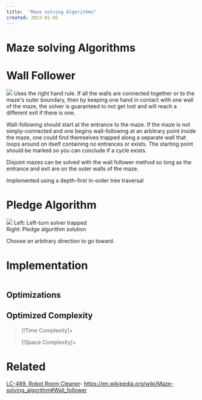 ```yaml
---
title:  "Maze solving Algorithms"
created: 2023-01-05
---
```





# Maze solving Algorithms

# Wall Follower
[![](https://upload.wikimedia.org/wikipedia/commons/f/f7/Maze01-02.png)](https://en.wikipedia.org/wiki/File:Maze01-02.png)
Uses the right hand rule. If all the walls are connected together or to the maze's outer boundary, then by keeping one hand in contact with one wall of the maze, the solver is guaranteed to not get lost and will reach a different exit if there is one.

Wall-following should start at the entrance to the maze. If the maze is not simply-connected and one begins wall-following at an arbitrary point inside the maze, one could find themselves trapped along a separate wall that loops around on itself containing no entrances or exists. The starting point should be marked so you can conclude if a cycle exists.

Disjoint mazes can be solved with the wall follower method so long as the entrance and exit are on the outer walls of the maze.

Implemented using a depth-first in-order tree traversal

# Pledge Algorithm
[![](https://upload.wikimedia.org/wikipedia/commons/thumb/2/27/Pledge_Algorithm.png/220px-Pledge_Algorithm.png)](https://en.wikipedia.org/wiki/File:Pledge_Algorithm.png)
Left: Left-turn solver trapped   
Right: Pledge algorithm solution

Choose an arbitrary direction to go toward.

# Implementation

```python

```

## Optimizations

## Optimized Complexity

>[!Time Complexity]+

>[!Space Complexity]+



# Related
[LC-489. Robot Room Cleaner](</docs/Algos Practice/Leetcode Questions/LC-489. Robot Room Cleaner.md>)- https://en.wikipedia.org/wiki/Maze-solving_algorithm#Wall_follower
